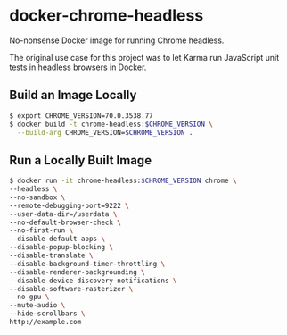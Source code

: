 # docker-chrome-headless

No-nonsense Docker image for running Chrome headless.

The original use case for this project was to let Karma run JavaScript unit tests in headless browsers in Docker.

## Build an Image Locally

```bash
$ export CHROME_VERSION=70.0.3538.77
$ docker build -t chrome-headless:$CHROME_VERSION \
  --build-arg CHROME_VERSION=$CHROME_VERSION .
```

## Run a Locally Built Image

```bash
$ docker run -it chrome-headless:$CHROME_VERSION chrome \
--headless \
--no-sandbox \
--remote-debugging-port=9222 \
--user-data-dir=/userdata \
--no-default-browser-check \
--no-first-run \
--disable-default-apps \
--disable-popup-blocking \
--disable-translate \
--disable-background-timer-throttling \
--disable-renderer-backgrounding \
--disable-device-discovery-notifications \
--disable-software-rasterizer \
--no-gpu \
--mute-audio \
--hide-scrollbars \
http://example.com
```
